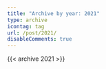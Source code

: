 ```yaml
---
title: "Archive by year: 2021"
type: archive
icontag: tag
url: /post/2021/
disableComments: true
---
```


{{< archive 2021 >}}